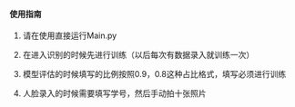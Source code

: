 #### 使用指南

1. 请在使用直接运行Main.py

2. 在进入识别的时候先进行训练（以后每次有数据录入就训练一次）

3. 模型评估的时候填写的比例按照0.9，0.8这种占比格式，填写必须进行训练

4. 人脸录入的时候需要填写学号，然后手动拍十张照片
